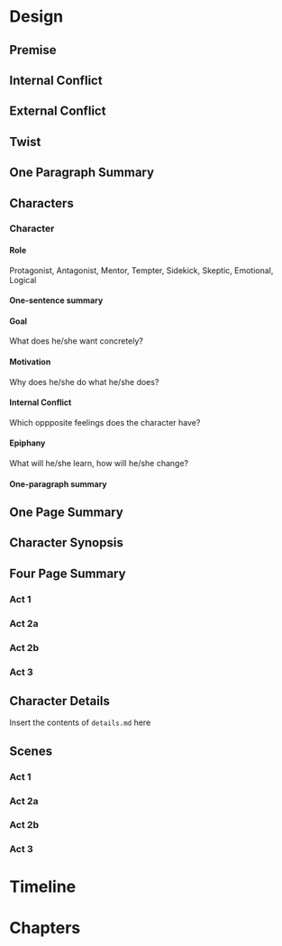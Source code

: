 # Design

## Premise

## Internal Conflict

## External Conflict

## Twist

## One Paragraph Summary

## Characters

### Character
#### Role
Protagonist, Antagonist, Mentor, Tempter, Sidekick, Skeptic, Emotional, Logical

#### One-sentence summary

#### Goal
What does he/she want concretely?

#### Motivation
Why does he/she do what he/she does?

#### Internal Conflict
Which oppposite feelings does the character have?

#### Epiphany
What will he/she learn, how will he/she change?

#### One-paragraph summary

## One Page Summary

## Character Synopsis

## Four Page Summary

### Act 1

### Act 2a

### Act 2b

### Act 3

## Character Details

Insert the contents of `details.md` here

## Scenes

### Act 1

### Act 2a

### Act 2b

### Act 3

# Timeline

# Chapters

